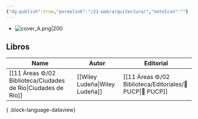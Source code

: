 ```yaml
---
{"dg-publish":true,"permalink":"/21-web/arquitectura/","noteIcon":""}
---
```


- ![cover_A.png|200](/img/user/11%20%C3%81reas%20%E2%9A%99/02%20Biblioteca/%F0%9F%92%BE%20Adjuntos/cover_A.png)
## Libros
| Name                                                             | Autor                          | Editorial                                                    |
| ---------------------------------------------------------------- | ------------------------------ | ------------------------------------------------------------ |
| [[11 Áreas ⚙/02 Biblioteca/Ciudades de Río\|Ciudades de Río]] | [[Wiley Ludeña\|Wiley Ludeña]] | [[11 Áreas ⚙/02 Biblioteca/Editoriales/📔 PUCP\|📔 PUCP]] |

{ .block-language-dataview}